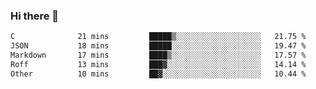 ### Hi there 👋

<!--
**WShiBin/WShiBin** is a ✨ _special_ ✨ repository because its `README.md` (this file) appears on your GitHub profile.

Here are some ideas to get you started:

- 🔭 I’m currently working on ...
- 🌱 I’m currently learning ...
- 👯 I’m looking to collaborate on ...
- 🤔 I’m looking for help with ...
- 💬 Ask me about ...
- 📫 How to reach me: ...
- 😄 Pronouns: ...
- ⚡ Fun fact: ...
-->

<!--START_SECTION:waka-->

```txt
C              21 mins         █████▒░░░░░░░░░░░░░░░░░░░   21.75 %
JSON           18 mins         █████░░░░░░░░░░░░░░░░░░░░   19.47 %
Markdown       17 mins         ████▒░░░░░░░░░░░░░░░░░░░░   17.57 %
Roff           13 mins         ███▓░░░░░░░░░░░░░░░░░░░░░   14.14 %
Other          10 mins         ██▓░░░░░░░░░░░░░░░░░░░░░░   10.44 %
```

<!--END_SECTION:waka-->
